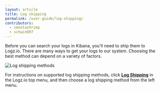 ```yaml
---
layout: article
title: Log shipping
permalink: /user-guide/log-shipping/
contributors:
  - imnotashrimp
  - schwin007
---
```


Before you can search your logs in Kibana, you'll need to ship them to Logz.io. There are many ways to get your logs to our system. Choosing the best method can depend on a variety of factors.

![Log shipping methods]({{site.baseurl}}/images/log-shipping/log-shipping--filebeat.png)

For instructions on supported log shipping methods, click [**Log Shipping**](https://app.logz.io/#/dashboard/data-sources/Filebeat) in the Logz.io top menu, and then choose a log shipping method from the left menu.